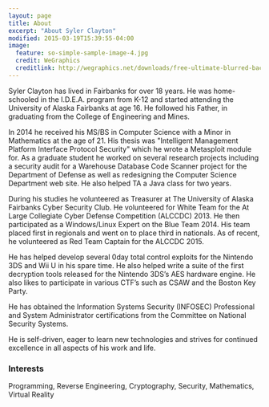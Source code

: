 ```yaml
---
layout: page
title: About
excerpt: "About Syler Clayton"
modified: 2015-03-19T15:39:55-04:00
image:
  feature: so-simple-sample-image-4.jpg
  credit: WeGraphics
  creditlink: http://wegraphics.net/downloads/free-ultimate-blurred-background-pack/
---
```

Syler Clayton has lived in Fairbanks for over 18 years. He was home-schooled in the I.D.E.A. program from K-12 and started attending the University of Alaska Fairbanks at age 16. He followed his Father, in graduating from the College of Engineering and Mines. 

In 2014 he received his MS/BS in Computer Science with a Minor in Mathematics at the age of 21. His thesis was "Intelligent Management Platform Interface Protocol Security" which he wrote a Metasploit module for. As a graduate student he worked on several research projects including a security audit for a Warehouse Database Code Scanner project for the Department of Defense as well as redesigning the Computer Science Department web site. He also helped TA a Java class for two years. 

During his studies he volunteered as Treasurer at The University of Alaska Fairbanks Cyber Security Club. He volunteered for White Team for the At Large Collegiate Cyber Defense Competition (ALCCDC) 2013. He then participated as a Windows/Linux Expert on the Blue Team 2014. His team placed first in regionals and went on to place third in nationals. As of recent, he volunteered as Red Team Captain for the ALCCDC 2015. 

He has helped develop several 0day total control exploits for the Nintendo 3DS and Wii U in his spare time. He also helped write a suite of the first decryption tools released for the Nintendo 3DS’s AES hardware engine. He also likes to participate in various CTF’s such as CSAW and the Boston Key Party. 

He has obtained  the Information Systems Security (INFOSEC) Professional and System Administrator certifications from the Committee on National Security Systems. 

He is self-driven, eager to learn new technologies and strives for continued excellence in all aspects of his work and life.
### Interests
Programming, Reverse Engineering, Cryptography, Security, Mathematics, Virtual Reality